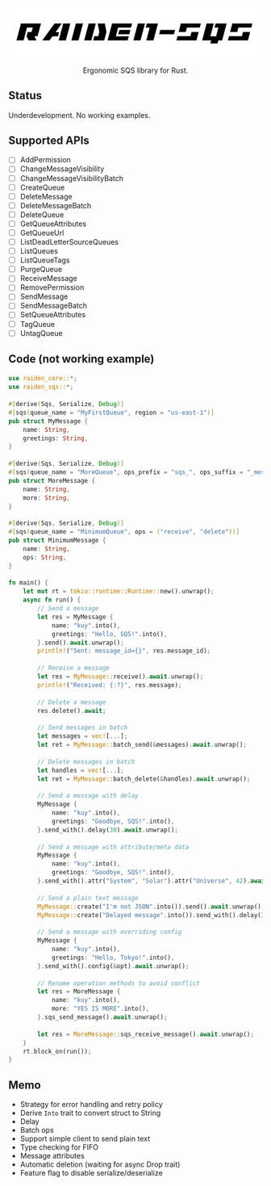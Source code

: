 <p align="center"><img src ="https://github.com/raiden-rs/raiden-sqs/blob/master/assets/raiden-sqs.png?raw=true" /></p>

<p align="center">
    Ergonomic SQS library for Rust.
</p>

## Status

Underdevelopment. No working examples.

## Supported APIs

- [ ] AddPermission
- [ ] ChangeMessageVisibility
- [ ] ChangeMessageVisibilityBatch
- [ ] CreateQueue
- [ ] DeleteMessage
- [ ] DeleteMessageBatch
- [ ] DeleteQueue
- [ ] GetQueueAttributes
- [ ] GetQueueUrl
- [ ] ListDeadLetterSourceQueues
- [ ] ListQueues
- [ ] ListQueueTags
- [ ] PurgeQueue
- [ ] ReceiveMessage
- [ ] RemovePermission
- [ ] SendMessage
- [ ] SendMessageBatch
- [ ] SetQueueAttributes
- [ ] TagQueue
- [ ] UntagQueue

## Code (not working example)

```rust
use raiden_core::*;
use raiden_sqs::*;

#[derive(Sqs, Serialize, Debug)]
#[sqs(queue_name = "MyFirstQueue", region = "us-east-1")]
pub struct MyMessage {
    name: String,
    greetings: String,
}

#[derive(Sqs, Serialize, Debug)]
#[sqs(queue_name = "MoreQueue", ops_prefix = "sqs_", ops_suffix = "_message", region = "us-east-1")]
pub struct MoreMessage {
    name: String,
    more: String,
}

#[derive(Sqs, Serialize, Debug)]
#[sqs(queue_name = "MinimumQueue", ops = ("receive", "delete"))]
pub struct MinimumMessage {
    name: String,
    ops: String,
}

fn main() {
    let mut rt = tokio::runtime::Runtime::new().unwrap();
    async fn run() {
        // Send a message
        let res = MyMessage {
            name: "kuy".into(),
            greetings: "Hello, SQS!".into(),
        }.send().await.unwrap();
        println!("Sent: message_id={}", res.message_id);

        // Receive a message
        let res = MyMessage::receive().await.unwrap();
        println!("Received: {:?}", res.message);

        // Delete a message
        res.delete().await;

        // Send messages in batch
        let messages = vec![...];
        let ret = MyMessage::batch_send(&messages).await.unwrap();

        // Delete messages in batch
        let handles = vec![...];
        let ret = MyMessage::batch_delete(&handles).await.unwrap();

        // Send a message with delay
        MyMessage {
            name: "kuy".into(),
            greetings: "Goodbye, SQS!".into(),
        }.send_with().delay(30).await.unwrap();

        // Send a message with attribute/meta data
        MyMessage {
            name: "kuy".into(),
            greetings: "Goodbye, SQS!".into(),
        }.send_with().attr("System", "Solar").attr("Universe", 42).await.unwrap();

        // Send a plain text message
        MyMessage::create("I'm not JSON".into()).send().await.unwrap();
        MyMessage::create("Delayed message".into()).send_with().delay(30).await.unwrap();

        // Send a message with overriding config
        MyMessage {
            name: "kuy".into(),
            greetings: "Hello, Tokyo!".into(),
        }.send_with().config(&opt).await.unwrap();

        // Rename operation methods to avoid conflict
        let res = MoreMessage {
            name: "kuy".into(),
            more: "YES IS MORE".into(),
        }.sqs_send_message().await.unwrap();

        let res = MoreMessage::sqs_receive_message().await.unwrap();
    }
    rt.block_on(run());
}
```

## Memo

- Strategy for error handling and retry policy
- Derive `Into` trait to convert struct to String
- Delay
- Batch ops
- Support simple client to send plain text
- Type checking for FIFO
- Message attributes
- Automatic deletion (waiting for async Drop trait)
- Feature flag to disable serialize/deserialize
